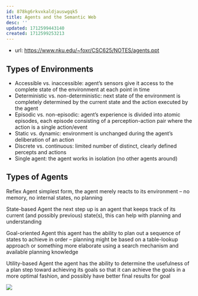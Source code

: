 ```yaml
---
id: 878kg6rkvxkaldjauswgqk5
title: Agents and the Semantic Web
desc: ''
updated: 1712599443140
created: 1712599253213
---
```


- url: https://www.nku.edu/~foxr/CSC625/NOTES/agents.ppt

## Types of Environments

* Accessible vs. inaccessible:  agent’s sensors give it access to the complete state of the environment at each point in time
* Deterministic vs. non-deterministic:  next state of the environment is completely determined by the current state and the action executed by the agent
* Episodic vs. non-episodic:  agent’s experience is divided into atomic episodes, each episode consisting of a perception-action pair where the action is a single action/event
* Static vs. dynamic:  environment is unchanged during the agent’s deliberation of an action
* Discrete vs. continuous:  limited number of distinct, clearly defined percepts and actions
* Single agent:  the agent works in isolation (no other agents around)

## Types of Agents

Reflex Agent
simplest form,  the agent merely reacts to its environment – no memory, no internal states, no planning

State-based Agent
the next step up is an agent that keeps track of its current (and possibly previous) state(s), this can help with planning and understanding

Goal-oriented Agent
this agent has the ability to plan out a sequence of states to achieve in order – planning might be based on a table-lookup approach or something more elaborate using a search mechanism and available planning knowledge

Utility-based Agent
the agent has the ability to determine the usefulness of a plan step toward achieving its goals so that it can achieve the goals in a more optimal fashion, and possibly have better final results for goal

![](/assets/images/2024-04-08-11-04-02.png)